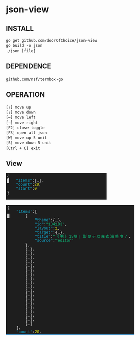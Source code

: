 # json-view



## INSTALL

```
go get github.com/doorOfChoice/json-view
go build -o json
./json [file]
```

## DEPENDENCE

``github.com/nsf/termbox-go``

## OPERATION

```
[↑] move up
[↓] move down
[←] move left
[→] move right
[F2] close toggle
[F3] open all json
[W] move up 5 unit
[S] move down 5 unit
[Ctrl + C] exit 
```

## View

![](./one.png)

![](./two.png)